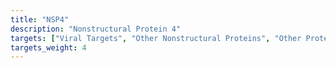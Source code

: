 ```yaml
---
title: "NSP4"
description: "Nonstructural Protein 4"
targets: ["Viral Targets", "Other Nonstructural Proteins", "Other Proteins"]
targets_weight: 4
---
```


